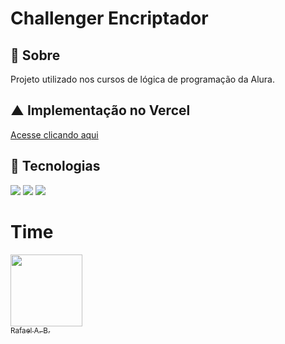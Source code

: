 <h1>Challenger Encriptador</h1>

<h2>🔖 Sobre</h2>
<p>Projeto utilizado nos cursos de lógica de programação da Alura.</p>

<h2>▲ Implementação no Vercel</h2>
<a href="https://projeto-alura-criptografia.vercel.app/" target="_blank">Acesse clicando aqui</a>


## 🚀 Tecnologias
<div>
  <img src="https://img.shields.io/badge/HTML-239120?style=for-the-badge&logo=html5&logoColor=white">
  <img src="https://img.shields.io/badge/CSS-239120?&style=for-the-badge&logo=css3&logoColor=white">
  <img src="https://img.shields.io/badge/JavaScript-F7DF1E?style=for-the-badge&logo=javascript&logoColor=black">
</div>

# Time

[<img loading="lazy" src="https://avatars.githubusercontent.com/u/179023972?v=4" width=115><br><sub>Rafael A. B.</sub>](https://github.com/conta-alberton)
